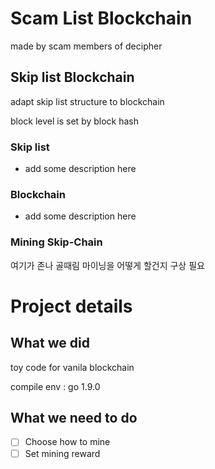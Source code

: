 # Scam List Blockchain
made by scam members of decipher

## Skip list Blockchain
adapt skip list structure to blockchain

block level is set by block hash

### Skip list

- add some description here

### Blockchain

- add some description here

### Mining Skip-Chain

여기가 존나 골때림 마이닝을 어떻게 할건지 구상 필요

# Project details

## What we did

toy code for vanila blockchain

compile env : go 1.9.0

## What we need to do

- [ ] Choose how to mine
- [ ] Set mining reward
